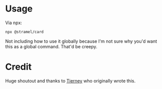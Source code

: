 # Usage

Via npx:

```
npx @stramel/card
```

Not including how to use it globally because I'm not sure why you'd want this as a global command. That'd be creepy.

# Credit

Huge shoutout and thanks to [Tierney](https://github.com/bnb) who originally wrote this.

